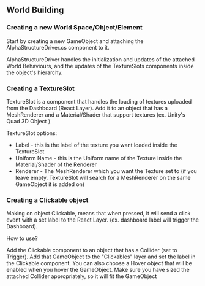## World Building

### Creating a new World Space/Object/Element

Start by creating a new GameObject and attaching the AlphaStructureDriver.cs component to it. 

AlphaStructureDriver handles the initialization and updates of the attached World Behaviours, and the updates of the TextureSlots components inside the object's hierarchy.

### Creating a TextureSlot

TextureSlot is a component that handles the loading of textures uploaded from the Dashboard (React Layer). Add it to an object that has a MeshRenderer and a Material/Shader that support textures (ex. Unity's Quad 3D Object )

TextureSlot options:

* Label - this is the label of the texture you want loaded inside the TextureSlot 
* Uniform Name - this is the Uniform name of the Texture inside the Material/Shader of the Renderer
* Renderer - The MeshRenderer which you want the Texture set to (if you leave empty, TextureSlot will search for a MeshRenderer on the same GameObject it is added on) 

### Creating a Clickable object

Making on object Clickable, means that when pressed, it will send a click event with a set label to the React Layer. (ex. dashboard label will trigger the Dashboard).

How to use?

Add the Clickable component to an object that has a Collider (set to Trigger). Add that GameObject to the "Clickables" layer and set the label in the Clickable component. You can also choose a Hover object that will be enabled when you hover the GameObject. Make sure you have sized the attached Collider appropriately, so it will fit the GameObject

